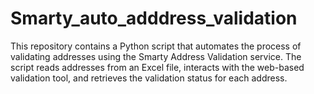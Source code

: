 # Smarty_auto_adddress_validation
This repository contains a Python script that automates the process of validating addresses using the Smarty Address Validation service. The script reads addresses from an Excel file, interacts with the web-based validation tool, and retrieves the validation status for each address.
